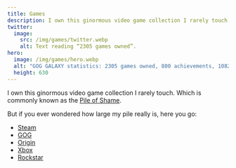 ```yaml
---
title: Games
description: I own this ginormous video game collection I rarely touch. Which is commonly known as the Pile of Shame.
twitter:
  image:
    src: /img/games/twitter.webp
    alt: Text reading “2305 games owned”.
hero:
  image: /img/games/hero.webp
  alt: "GOG GALAXY statistics: 2305 games owned, 800 achievements, 1082 hours played."
  height: 630
---
```


I own this ginormous video game collection I rarely touch. Which is commonly known as the [Pile of Shame](https://www.urbandictionary.com/define.php?term=Pile%20of%20shame).

But if you ever wondered how large my pile really is, here you go:

* [Steam](https://steamcommunity.com/id/mvsde/)
* [GOG](https://www.gog.com/u/mvsde)
* [Origin](https://www.origin.com/gbr/en-us/profile/user/BobyAWXzmLlf6NasXubNEw--)
* [Xbox](https://account.xbox.com/en-us/profile?gamertag=mvsde)
* [Rockstar](https://socialclub.rockstargames.com/member/mvs_de)
